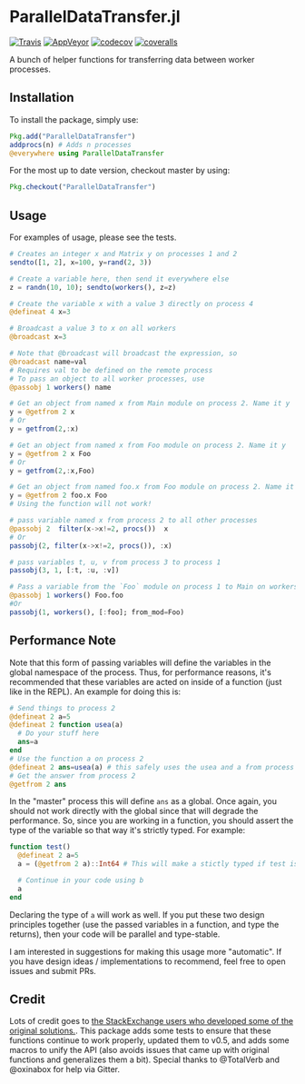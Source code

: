 # ParallelDataTransfer.jl

[![Travis](https://travis-ci.org/ChrisRackauckas/ParallelDataTransfer.jl.svg?branch=master)](https://travis-ci.org/ChrisRackauckas/ParallelDataTransfer.jl)
[![AppVeyor](https://ci.appveyor.com/api/projects/status/c8tqjhxx9679gl6u?svg=true)](https://ci.appveyor.com/project/ChrisRackauckas/paralleldatatransfer-jl)
[![codecov](https://codecov.io/gh/ChrisRackauckas/ParallelDataTransfer.jl/branch/master/graph/badge.svg)](https://codecov.io/gh/ChrisRackauckas/ParallelDataTransfer.jl)
[![coveralls](https://coveralls.io/repos/github/ChrisRackauckas/ParallelDataTransfer.jl/badge.svg)](https://coveralls.io/github/ChrisRackauckas/ParallelDataTransfer.jl)

A bunch of helper functions for transferring data between worker processes.

## Installation

To install the package, simply use:

```julia
Pkg.add("ParallelDataTransfer")
addprocs(n) # Adds n processes
@everywhere using ParallelDataTransfer
```

For the most up to date version, checkout master by using:

```julia
Pkg.checkout("ParallelDataTransfer")
```

## Usage

For examples of usage, please see the tests.

```julia
# Creates an integer x and Matrix y on processes 1 and 2
sendto([1, 2], x=100, y=rand(2, 3))

# Create a variable here, then send it everywhere else
z = randn(10, 10); sendto(workers(), z=z)

# Create the variable x with a value 3 directly on process 4
@defineat 4 x=3

# Broadcast a value 3 to x on all workers
@broadcast x=3

# Note that @broadcast will broadcast the expression, so
@broadcast name=val
# Requires val to be defined on the remote process
# To pass an object to all worker processes, use
@passobj 1 workers() name

# Get an object from named x from Main module on process 2. Name it y
y = @getfrom 2 x
# Or
y = getfrom(2,:x)

# Get an object from named x from Foo module on process 2. Name it y
y = @getfrom 2 x Foo
# Or
y = getfrom(2,:x,Foo)

# Get an object from named foo.x from Foo module on process 2. Name it y
y = @getfrom 2 foo.x Foo
# Using the function will not work!

# pass variable named x from process 2 to all other processes
@passobj 2  filter(x->x!=2, procs())  x
# Or
passobj(2, filter(x->x!=2, procs()), :x)

# pass variables t, u, v from process 3 to process 1
passobj(3, 1, [:t, :u, :v])

# Pass a variable from the `Foo` module on process 1 to Main on workers
@passobj 1 workers() Foo.foo
#Or
passobj(1, workers(), [:foo]; from_mod=Foo)
```

## Performance Note

Note that this form of passing variables will define the variables in the global
namespace of the process. Thus, for performance reasons, it's recommended that
these variables are acted on inside of a function (just like in the REPL). An
example for doing this is:

```julia
# Send things to process 2
@defineat 2 a=5
@defineat 2 function usea(a)
  # Do your stuff here
  ans=a
end
# Use the function a on process 2
@defineat 2 ans=usea(a) # this safely uses the usea and a from process 2
# Get the answer from process 2
@getfrom 2 ans
```

In the "master" process this will define `ans` as a global. Once again, you should
not work directly with the global since that will degrade the performance. So,
since you are working in a function, you should assert the type of the variable
so that way it's strictly typed. For example:

```julia
function test()
  @defineat 2 a=5
  a = (@getfrom 2 a)::Int64 # This will make a stictly typed if test is type-stable

  # Continue in your code using b
  a
end
```

Declaring the type of `a` will work as well. If you put these two design principles
together (use the passed variables in a function, and type the returns), then your
code will be parallel and type-stable.

I am interested in suggestions for making this usage more "automatic". If you have
design ideas / implementations to recommend, feel free to open issues and submit PRs.

## Credit

Lots of credit goes to [the StackExchange users who developed some of the original solutions.](http://stackoverflow.com/questions/27677399/julia-how-to-copy-data-to-another-processor-in-julia).
This package adds some tests to ensure that these functions continue to work properly,
updated them to v0.5, and adds some macros to unify the API (also avoids issues
that came up with original functions and generalizes them a bit).
Special thanks to @TotalVerb and @oxinabox for help via Gitter.
